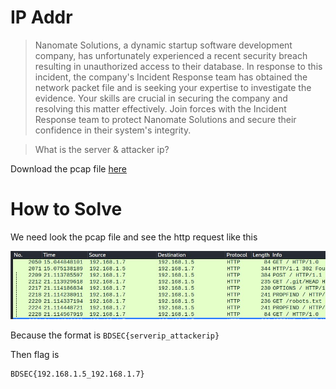 # IP Addr
> Nanomate Solutions, a dynamic startup software development company, has unfortunately experienced a recent security breach resulting in unauthorized access to their database. In response to this incident, the company's Incident Response team has obtained the network packet file and is seeking your expertise to investigate the evidence. Your skills are crucial in securing the company and resolving this matter effectively. Join forces with the Incident Response team to protect Nanomate Solutions and secure their confidence in their system's integrity.

> What is the server & attacker ip?

Download the pcap file [here](file/challenge.zip)

# How to Solve

We need look the pcap file and see the http request like this

![POC 1](images/POC%201.jpg)

Because the format is `BDSEC{serverip_attackerip}`

Then flag is

```
BDSEC{192.168.1.5_192.168.1.7}
```